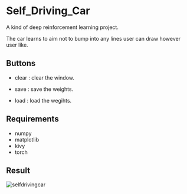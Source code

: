 # Self_Driving_Car

A kind of deep reinforcement learning project.

The car learns to aim not to bump into any lines user can draw however user like.

## Buttons

+ clear : clear the window.

+ save : save the weights.

+ load : load the wegihts.

## Requirements

+ numpy
+ matplotlib
+ kivy
+ torch


## Result

![selfdrivingcar](https://github.com/csh970605/Self_Driving_Car/assets/28240052/82c6bf8e-ced2-4f4a-b10f-1f03f79eb32e)


